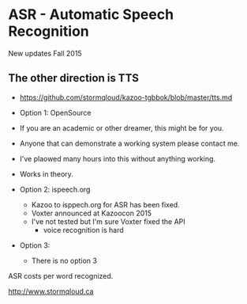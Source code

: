 # ASR - Automatic Speech Recognition

New updates Fall 2015
 
## The other direction is TTS 
  * https://github.com/stormqloud/kazoo-tgbbok/blob/master/tts.md

* Option 1: OpenSource
 * If you are an academic or other dreamer, this might be for you.  
 * Anyone that can demonstrate a working system please contact me.
 * I've plaowed many hours into this without anything working.
 * Works in theory.

* Option 2: ispeech.org
  * Kazoo to isppech.org for ASR has been fixed.
  * Voxter announced at Kazoocon 2015
  * I've not tested but I'm sure Voxter fixed the API
    * voice recognition is hard

* Option 3:
  *  There is no option 3 

ASR costs per word recognized.

http://www.stormqloud.ca
